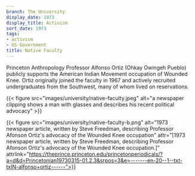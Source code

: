 ```yaml
---
branch: The University
display_date: 1973
display_title: Activism
sort_date: 1973
tags:
- activism
- US Government
title: Native Faculty
---
```


Princeton Anthropology Professor Alfonso Ortiz (Ohkay Owingeh Pueblo) publicly supports the American Indian Movement occupation of Wounded Knee. Ortiz originally joined the faculty in 1967 and actively recruited undergraduates from the Southwest, many of whom lived on reservations.


{{< figure src="images/university/native-faculty.jpeg" alt="a newspaper clipping shows a man with glasses and describes his recent political advocacy" >}}



{{< figure src="images/university/native-faculty-b.png" alt="1973 newspaper article, written by Steve Freedman, describing Professor Afonson Ortiz's advocacy of the Wounded Knee occupation" attr="[1973 newspaper article, written by Steve Freedman, describing Professor Afonson Ortiz's advocacy of the Wounded Knee occupation.]" attrlink="https://theprince.princeton.edu/princetonperiodicals/?a=d&d=Princetonian19730315-01.2.3&srpos=3&e=-------en-20--1--txt-txIN-alfonso+ortiz------">}}

